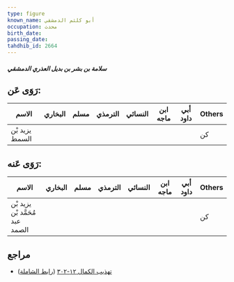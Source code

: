 ```yaml
---
type: figure
known_name: أبو كلثم الدمشقي
occupation: محدث
birth_date:
passing_date:
tahdhib_id: 2664
---
```

##### سلامة بن بشر بن بديل العذري الدمشقي

## رَوَى عَن:
| الاسم          | البخاري | مسلم | الترمذي | النسائي | ابن ماجه | أبي داود | Others |
| -------------- | ------- | ---- | ------- | ------- | -------- | -------- | ------ |
| يزيد بْن السمط |         |      |         |         |          |          | كن     |
## رَوَى عَنه:
| الاسم                           | البخاري | مسلم | الترمذي | النسائي | ابن ماجه | أبي داود | Others |
| ------------------------------- | ------- | ---- | ------- | ------- | -------- | -------- | ------ |
| يزيد بْن مُحَمَّد بْن عبد الصمد |         |      |         |         |          |          | كن     |
## مراجع
- [تهذيب الكمال ١٢-٣٠٢](obsidian://open?vault=Tahdhib-al-Kamal&file=Figures/٢٦٦٤-سلامة%20بن%20بشر%20بن%20بديل%20العذري%20الدمشقي) ([رابط الشاملة](https://shamela.ws/book/3722/6075))